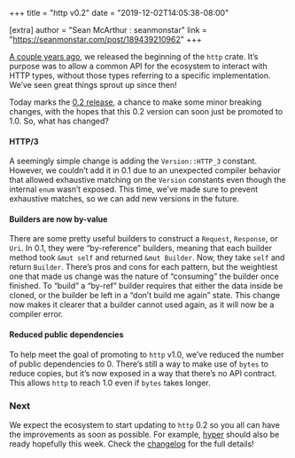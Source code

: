 +++
title = "http v0.2"
date = "2019-12-02T14:05:38-08:00"

[extra]
author = "Sean McArthur : seanmonstar"
link = "https://seanmonstar.com/post/189439210962"
+++
<p><a href="https://users.rust-lang.org/t/announcing-the-http-crate/12123">A couple years ago</a>, we released the beginning of the <code>http</code> crate. It&rsquo;s purpose was to allow a common API for the ecosystem to interact with HTTP types, without those types referring to a specific implementation. We&rsquo;ve seen great things sprout up since then!</p>

<p>Today marks the <a href="https://github.com/hyperium/http/releases/tag/v0.2.0">0.2 release</a>, a chance to make some minor breaking changes, with the hopes that this 0.2 version can soon just be promoted to 1.0. So, what has changed?</p>

<h4>HTTP/3</h4>

<p>A seemingly simple change is adding the <code>Version::HTTP_3</code> constant. However, we couldn&rsquo;t add it in 0.1 due to an unexpected compiler behavior that allowed exhaustive matching on the <code>Version</code> constants even though the internal <code>enum</code> wasn&rsquo;t exposed. This time, we&rsquo;ve made sure to prevent exhaustive matches, so we can add new versions in the future.</p>

<h4>Builders are now by-value</h4>

<p>There are some pretty useful builders to construct a <code>Request</code>, <code>Response</code>, or <code>Uri</code>. In 0.1, they were &ldquo;by-reference&rdquo; builders, meaning that each builder method took <code>&amp;mut self</code> and returned <code>&amp;mut Builder</code>. Now, they take <code>self</code> and return <code>Builder</code>. There&rsquo;s pros and cons for each pattern, but the weightiest one that made us change was the nature of &ldquo;consuming&rdquo; the builder once finished. To &ldquo;build&rdquo; a &ldquo;by-ref&rdquo; builder requires that either the data inside be cloned, or the builder be left in a &ldquo;don&rsquo;t build me again&rdquo; state. This change now makes it clearer that a builder cannot used again, as it will now be a compiler error.</p>

<h4>Reduced public dependencies</h4>

<p>To help meet the goal of promoting to <code>http</code> v1.0, we&rsquo;ve reduced the number of public dependencies to 0. There&rsquo;s still a way to make use of <code>bytes</code> to reduce copies, but it&rsquo;s now exposed in a way that there&rsquo;s no API contract. This allows <code>http</code> to reach 1.0 even if <code>bytes</code> takes longer.</p>

<h3>Next</h3>

<p>We expect the ecosystem to start updating to <code>http</code> 0.2 so you all can have the improvements as soon as possible. For example, <a href="https://hyper.rs">hyper</a> should also be ready hopefully this week. Check the <a href="https://github.com/hyperium/http/releases/tag/v0.2.0">changelog</a> for the full details!</p>